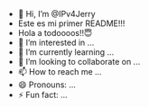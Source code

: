 - 👋 Hi, I’m @IPv4Jerry
- Este es mi primer README!!!
- Hola a todoooos!!😇
- 👀 I’m interested in ...
- 🌱 I’m currently learning ...
- 💞️ I’m looking to collaborate on ...
- 📫 How to reach me ...
- 😄 Pronouns: ...
- ⚡ Fun fact: ...

<!---
IPv4Jerry/IPv4Jerry is a ✨ special ✨ repository because its `README.md` (this file) appears on your GitHub profile.
You can click the Preview link to take a look at your changes.
--->
